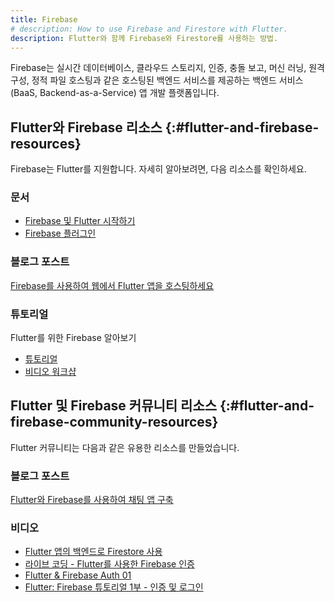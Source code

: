 ```yaml
---
title: Firebase
# description: How to use Firebase and Firestore with Flutter.
description: Flutter와 함께 Firebase와 Firestore를 사용하는 방법.
---
```


Firebase는 실시간 데이터베이스, 클라우드 스토리지, 인증, 충돌 보고, 머신 러닝, 원격 구성, 정적 파일 호스팅과 같은 
호스팅된 백엔드 서비스를 제공하는 백엔드 서비스(BaaS, Backend-as-a-Service) 앱 개발 플랫폼입니다.

## Flutter와 Firebase 리소스 {:#flutter-and-firebase-resources}

Firebase는 Flutter를 지원합니다. 자세히 알아보려면, 다음 리소스를 확인하세요.

### 문서

* [Firebase 및 Flutter 시작하기][started]
* [Firebase 플러그인][Firebase plugins]

### 블로그 포스트

[Firebase를 사용하여 웹에서 Flutter 앱을 호스팅하세요][article]

### 튜토리얼

Flutter를 위한 Firebase 알아보기

* [튜토리얼][codelab1]
* [비디오 워크샵][workshop]

## Flutter 및 Firebase 커뮤니티 리소스 {:#flutter-and-firebase-community-resources}

Flutter 커뮤니티는 다음과 같은 유용한 리소스를 만들었습니다.

### 블로그 포스트

[Flutter와 Firebase를 사용하여 채팅 앱 구축][chat app]

### 비디오

* [Flutter 앱의 백엔드로 Firestore 사용][video]
* [라이브 코딩 - Flutter를 사용한 Firebase 인증][video2]
* [Flutter & Firebase Auth 01][video3]
* [Flutter: Firebase 튜토리얼 1부 - 인증 및 로그인][video4]

[article]: {{site.flutter-medium}}/must-try-use-firebase-to-host-your-flutter-app-on-the-web-852ee533a469
[chat app]: {{site.medium}}/flutter-community/building-a-chat-app-with-flutter-and-firebase-from-scratch-9eaa7f41782e
[codelab1]: {{site.codelabs}}/codelabs/firebase-get-to-know-flutter
[Firebase plugins]: {{site.firebase}}/docs/flutter/setup#available-plugins
[started]: {{site.firebase}}/docs/flutter/setup
[video]: {{site.yt.watch}}/DqJ_KjFzL9I&t#38s
[video2]: {{site.yt.watch}}/OlcYP6UXlm8
[video3]: {{site.yt.watch}}/u_Lyx8KJWpg
[video4]: {{site.yt.watch}}/13-jNF984C0
[workshop]: {{site.yt.watch}}/4wunbF29Kkg
